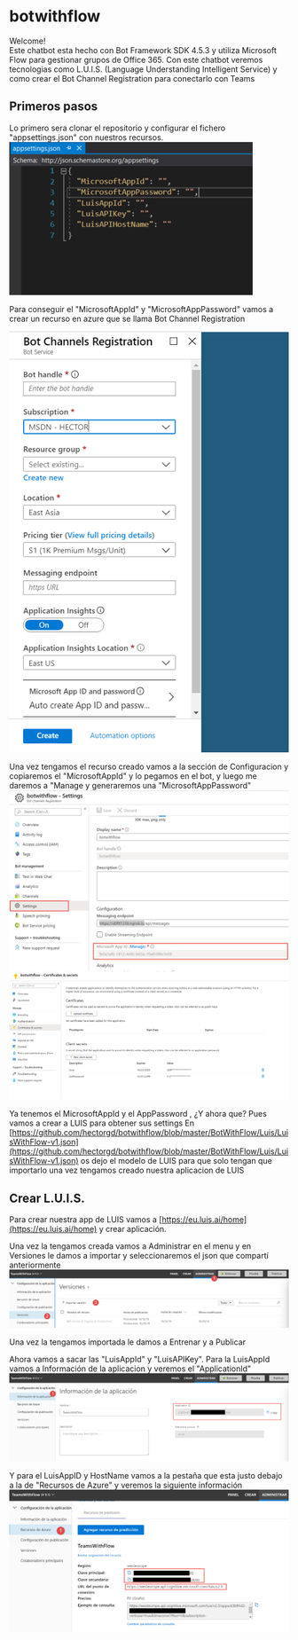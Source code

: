# botwithflow

Welcome!  
Este chatbot esta hecho con Bot Framework SDK 4.5.3 y utiliza Microsoft Flow para gestionar grupos de Office 365. Con este chatbot veremos
tecnologias como L.U.I.S. (Language Understanding Intelligent Service) y como crear el Bot Channel Registration para conectarlo con Teams

## Primeros pasos

Lo primero sera clonar el repositorio y configurar el fichero "appsettings.json" con nuestros recursos.
![](https://github.com/hectorgd/botwithflow/blob/master/BotWithFlow/images/appsettings.PNG)

Para conseguir el "MicrosoftAppId" y "MicrosoftAppPassword" vamos a crear un recurso en azure que se llama Bot Channel Registration

![](https://raw.githubusercontent.com/hectorgd/botwithflow/775e45442199b2353cee4e2434314da03400e0dd/BotWithFlow/images/channelcreation.PNG)

Una vez tengamos el recurso creado vamos a la sección de Configuracion y copiaremos el "MicrosoftAppId" y lo pegamos en el bot, y luego me daremos
a "Manage y generaremos una "MicrosoftAppPassword"
![](https://github.com/hectorgd/botwithflow/blob/master/BotWithFlow/images/appid.png)
![](https://github.com/hectorgd/botwithflow/blob/master/BotWithFlow/images/apppassword.PNG)

Ya tenemos el MicrosoftAppId y el AppPassword , ¿Y ahora que? Pues vamos a crear a LUIS para obtener sus settings 
En [https://github.com/hectorgd/botwithflow/blob/master/BotWithFlow/Luis/LuisWithFlow-v1.json](https://github.com/hectorgd/botwithflow/blob/master/BotWithFlow/Luis/LuisWithFlow-v1.json) os dejo el modelo de LUIS para que 
solo tengan que importarlo una vez tengamos creado nuestra aplicacion de LUIS

## Crear L.U.I.S.

Para crear nuestra app de LUIS vamos a [https://eu.luis.ai/home](https://eu.luis.ai/home) y crear aplicación.

Una vez la tengamos creada vamos a Administrar en el menu y en Versiones le damos a importar y seleccionaremos el json que compartí anteriormente
![](https://github.com/hectorgd/botwithflow/blob/master/BotWithFlow/images/importLUIS.png)

Una vez la tengamos importada le damos a Entrenar y a Publicar

Ahora vamos a sacar las "LuisAppId" y "LuisAPIKey".
Para la LuisAppId vamos a Información de la aplicacion y veremos el "ApplicationId"
![](https://github.com/hectorgd/botwithflow/blob/master/BotWithFlow/images/luisid.png)

Y para el LuisAppID y HostName vamos a la pestaña que esta justo debajo a la de "Recursos de Azure" y veremos la siguiente información 
![](https://github.com/hectorgd/botwithflow/blob/master/BotWithFlow/images/luisapppassword.png)
